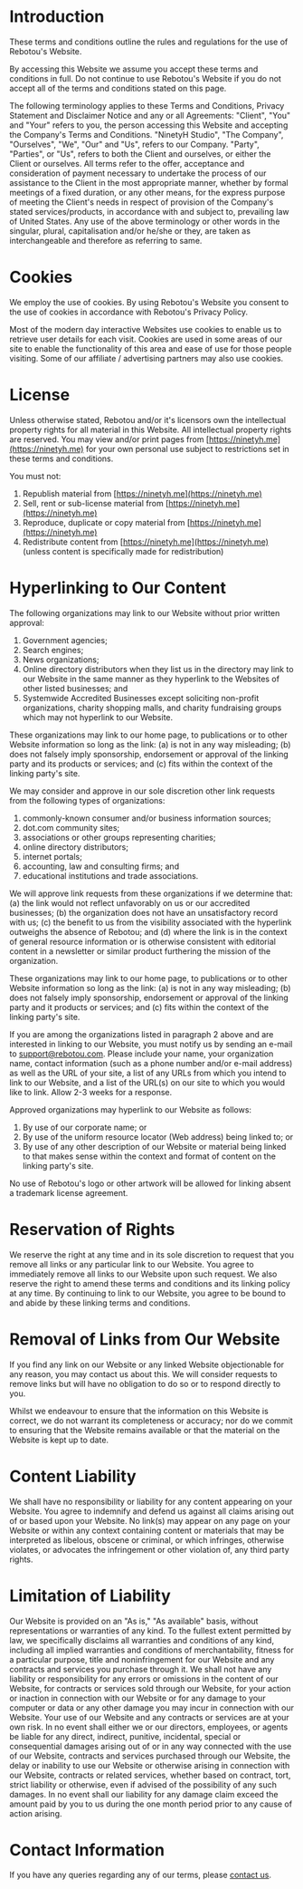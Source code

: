 # Introduction

These terms and conditions outline the rules and regulations for the use of Rebotou's Website.

By accessing this Website we assume you accept these terms and conditions in full. Do not continue to use Rebotou's Website if you do not accept all of the terms and conditions stated on this page.

The following terminology applies to these Terms and Conditions, Privacy Statement and Disclaimer Notice and any or all Agreements: "Client", "You" and "Your" refers to you, the person accessing this Website and accepting the Company's Terms and Conditions. "NinetyH Studio", "The Company", "Ourselves", "We", "Our" and "Us", refers to our Company. "Party", "Parties", or "Us", refers to both the Client and ourselves, or either the Client or ourselves. All terms refer to the offer, acceptance and consideration of payment necessary to undertake the process of our assistance to the Client in the most appropriate manner, whether by formal meetings of a fixed duration, or any other means, for the express purpose of meeting the Client's needs in respect of provision of the Company's stated services/products, in accordance with and subject to, prevailing law of United States. Any use of the above terminology or other words in the singular, plural, capitalisation and/or he/she or they, are taken as interchangeable and therefore as referring to same.

# Cookies

We employ the use of cookies. By using Rebotou's Website you consent to the use of cookies in accordance with Rebotou's Privacy Policy.

Most of the modern day interactive Websites use cookies to enable us to retrieve user details for each visit. Cookies are used in some areas of our site to enable the functionality of this area and ease of use for those people visiting. Some of our affiliate / advertising partners may also use cookies.

# License

Unless otherwise stated, Rebotou and/or it's licensors own the intellectual property rights for all material in this Website. All intellectual property rights are reserved. You may view and/or print pages from [https://ninetyh.me](https://ninetyh.me) for your own personal use subject to restrictions set in these terms and conditions.

You must not:

1. Republish material from [https://ninetyh.me](https://ninetyh.me)
2. Sell, rent or sub-license material from [https://ninetyh.me](https://ninetyh.me)
3. Reproduce, duplicate or copy material from [https://ninetyh.me](https://ninetyh.me)
4. Redistribute content from [https://ninetyh.me](https://ninetyh.me) (unless content is specifically made for redistribution)

# Hyperlinking to Our Content

The following organizations may link to our Website without prior written approval:

1. Government agencies;
2. Search engines;
3. News organizations;
4. Online directory distributors when they list us in the directory may link to our Website in the same manner as they hyperlink to the Websites of other listed businesses; and
5. Systemwide Accredited Businesses except soliciting non-profit organizations, charity shopping malls, and charity fundraising groups which may not hyperlink to our Website.

These organizations may link to our home page, to publications or to other Website information so long as the link: (a) is not in any way misleading; (b) does not falsely imply sponsorship, endorsement or approval of the linking party and its products or services; and (c) fits within the context of the linking party's site.

We may consider and approve in our sole discretion other link requests from the following types of organizations:

1. commonly-known consumer and/or business information sources;
2. dot.com community sites;
3. associations or other groups representing charities;
4. online directory distributors;
5. internet portals;
6. accounting, law and consulting firms; and
7. educational institutions and trade associations.

We will approve link requests from these organizations if we determine that: (a) the link would not reflect unfavorably on us or our accredited businesses; (b) the organization does not have an unsatisfactory record with us; (c) the benefit to us from the visibility associated with the hyperlink outweighs the absence of Rebotou; and (d) where the link is in the context of general resource information or is otherwise consistent with editorial content in a newsletter or similar product furthering the mission of the organization.

These organizations may link to our home page, to publications or to other Website information so long as the link: (a) is not in any way misleading; (b) does not falsely imply sponsorship, endorsement or approval of the linking party and it products or services; and (c) fits within the context of the linking party's site.

If you are among the organizations listed in paragraph 2 above and are interested in linking to our Website, you must notify us by sending an e-mail to [support@rebotou.com](mailto:support@rebotou.com). Please include your name, your organization name, contact information (such as a phone number and/or e-mail address) as well as the URL of your site, a list of any URLs from which you intend to link to our Website, and a list of the URL(s) on our site to which you would like to link. Allow 2-3 weeks for a response.

Approved organizations may hyperlink to our Website as follows:

1. By use of our corporate name; or
2. By use of the uniform resource locator (Web address) being linked to; or
3. By use of any other description of our Website or material being linked to that makes sense within the context and format of content on the linking party's site.

No use of Rebotou's logo or other artwork will be allowed for linking absent a trademark license agreement.

# Reservation of Rights

We reserve the right at any time and in its sole discretion to request that you remove all links or any particular link to our Website. You agree to immediately remove all links to our Website upon such request. We also reserve the right to amend these terms and conditions and its linking policy at any time. By continuing to link to our Website, you agree to be bound to and abide by these linking terms and conditions.

# Removal of Links from Our Website

If you find any link on our Website or any linked Website objectionable for any reason, you may contact us about this. We will consider requests to remove links but will have no obligation to do so or to respond directly to you.

Whilst we endeavour to ensure that the information on this Website is correct, we do not warrant its completeness or accuracy; nor do we commit to ensuring that the Website remains available or that the material on the Website is kept up to date.

# Content Liability

We shall have no responsibility or liability for any content appearing on your Website. You agree to indemnify and defend us against all claims arising out of or based upon your Website. No link(s) may appear on any page on your Website or within any context containing content or materials that may be interpreted as libelous, obscene or criminal, or which infringes, otherwise violates, or advocates the infringement or other violation of, any third party rights.

# Limitation of Liability

Our Website is provided on an "As is," "As available" basis, without representations or warranties of any kind. To the fullest extent permitted by law, we specifically disclaims all warranties and conditions of any kind, including all implied warranties and conditions of merchantability, fitness for a particular purpose, title and noninfringement for our Website and any contracts and services you purchase through it. We shall not have any liability or responsibility for any errors or omissions in the content of our Website, for contracts or services sold through our Website, for your action or inaction in connection with our Website or for any damage to your computer or data or any other damage you may incur in connection with our Website. Your use of our Website and any contracts or services are at your own risk. In no event shall either we or our directors, employees, or agents be liable for any direct, indirect, punitive, incidental, special or consequential damages arising out of or in any way connected with the use of our Website, contracts and services purchased through our Website, the delay or inability to use our Website or otherwise arising in connection with our Website, contracts or related services, whether based on contract, tort, strict liability or otherwise, even if advised of the possibility of any such damages. In no event shall our liability for any damage claim exceed the amount paid by you to us during the one month period prior to any cause of action arising.

# Contact Information

If you have any queries regarding any of our terms, please [contact us](<(mailto:support@rebotou.com)>).

